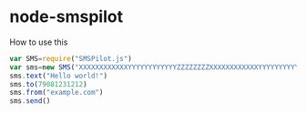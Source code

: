 node-smspilot
=============
How to use this
```js
var SMS=require("SMSPilot.js")
var sms=new SMS("XXXXXXXXXXXXYYYYYYYYYYYYZZZZZZZZXXXXXXXXXXXXYYYYYYYYYYYYZZZZZZZZ")
sms.text("Hello world!")
sms.to(79081231212)
sms.from("example.com")
sms.send()
```
